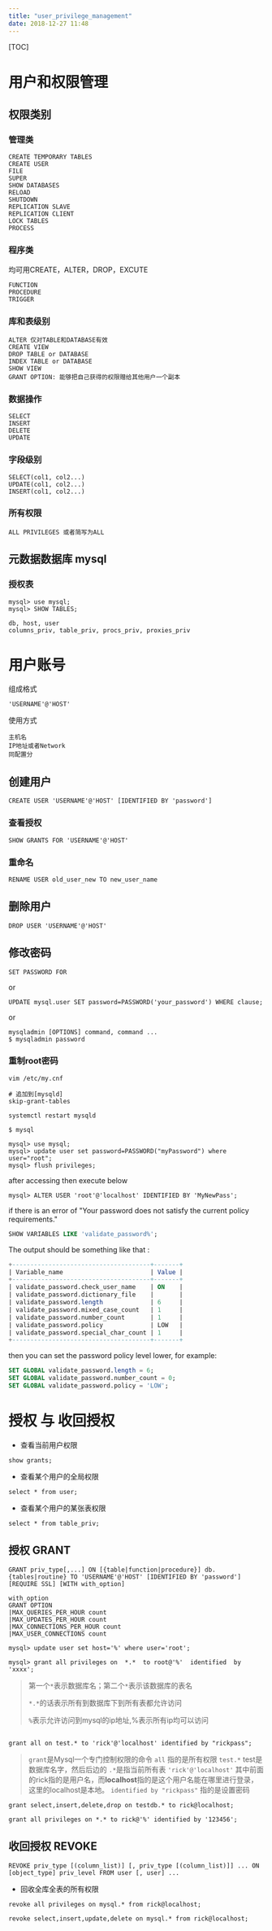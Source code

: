 ```yaml
---
title: "user_privilege_management"
date: 2018-12-27 11:48
---
```



[TOC]

# 用户和权限管理



## 权限类别

### 管理类

```
CREATE TEMPORARY TABLES
CREATE USER
FILE
SUPER
SHOW DATABASES
RELOAD
SHUTDOWN
REPLICATION SLAVE
REPLICATION CLIENT
LOCK TABLES
PROCESS
```



### 程序类

均可用CREATE，ALTER，DROP，EXCUTE

```
FUNCTION
PROCEDURE
TRIGGER
```





### 库和表级别

```
ALTER 仅对TABLE和DATABASE有效
CREATE VIEW
DROP TABLE or DATABASE
INDEX TABLE or DATABASE
SHOW VIEW
GRANT OPTION: 能够把自己获得的权限赠给其他用户一个副本
```



### 数据操作

```
SELECT
INSERT
DELETE
UPDATE
```



### 字段级别

```
SELECT(col1, col2...)
UPDATE(col1, col2...)
INSERT(col1, col2...)
```





### 所有权限

```
ALL PRIVILEGES 或者简写为ALL
```





## 元数据数据库 mysql

### 授权表

```
mysql> use mysql;
mysql> SHOW TABLES;
```

```
db, host, user
columns_priv, table_priv, procs_priv, proxies_priv
```



# 用户账号

组成格式

```
'USERNAME'@'HOST'
```



使用方式

```
主机名
IP地址或者Network
同配置分
```



## 创建用户

```
CREATE USER 'USERNAME'@'HOST' [IDENTIFIED BY 'password']
```



### 查看授权

```
SHOW GRANTS FOR 'USERNAME'@'HOST'
```



### 重命名

```
RENAME USER old_user_new TO new_user_name
```





## 删除用户

```
DROP USER 'USERNAME'@'HOST'
```



## 修改密码

```
SET PASSWORD FOR
```

or

```
UPDATE mysql.user SET password=PASSWORD('your_password') WHERE clause;
```

or

```
mysqladmin [OPTIONS] command, command ...
$ mysqladmin password
```



### 重制root密码



```
vim /etc/my.cnf

# 追加到[mysqld]
skip-grant-tables
```



```
systemctl restart mysqld
```



```
$ mysql

mysql> use mysql;
mysql> update user set password=PASSWORD("myPassword") where user="root";
mysql> flush privileges;
```

after accessing then execute below

```
mysql> ALTER USER 'root'@'localhost' IDENTIFIED BY 'MyNewPass';
```



if there is an error of "Your password does not satisfy the current policy requirements."

```sql
SHOW VARIABLES LIKE 'validate_password%';
```

The output should be something like that :

```sql
+--------------------------------------+-------+
| Variable_name                        | Value |
+--------------------------------------+-------+
| validate_password.check_user_name    | ON    |
| validate_password.dictionary_file    |       |
| validate_password.length             | 6     |
| validate_password.mixed_case_count   | 1     |
| validate_password.number_count       | 1     |
| validate_password.policy             | LOW   |
| validate_password.special_char_count | 1     |
+--------------------------------------+-------+
```

then you can set the password policy level lower, for example:

```sql
SET GLOBAL validate_password.length = 6;
SET GLOBAL validate_password.number_count = 0;
SET GLOBAL validate_password.policy = 'LOW';
```



# 授权 与 收回授权

* 查看当前用户权限

```
show grants;
```



* 查看某个用户的全局权限

```
select * from user;
```



* 查看某个用户的某张表权限

```
select * from table_priv;
```





## 授权 GRANT

```
GRANT priv_type[,...] ON [{table|function|procedure}] db.{tables|routine} TO 'USERNAME'@'HOST' [IDENTIFIED BY 'password'] [REQUIRE SSL] [WITH with_option]
```

```
with_option
GRANT OPTION
|MAX_QUERIES_PER_HOUR count
|MAX_UPDATES_PER_HOUR count
|MAX_CONNECTIONS_PER_HOUR count
|MAX_USER_CONNECTIONS count
```



```
mysql> update user set host='%' where user='root';

mysql> grant all privileges on  *.*  to root@'%'  identified  by 'xxxx';
```

> 第一个`*`表示数据库名；第二个`*`表示该数据库的表名
>
> `*.*`的话表示所有到数据库下到所有表都允许访问
>
> `%`表示允许访问到mysql的ip地址,%表示所有ip均可以访问



## 

```
grant all on test.* to 'rick'@'localhost' identified by "rickpass";
```

> `grant`是Mysql一个专门控制权限的命令
> `all` 指的是所有权限
> `test.*` test是数据库名字，然后后边的 `.*`是指当前所有表
> `'rick'@'localhost'` 其中前面的rick指的是用户名，而**localhost**指的是这个用户名能在哪里进行登录，这里的localhost是本地。
> `identified by "rickpass"` 指的是设置密码

```
grant select,insert,delete,drop on testdb.* to rick@localhost;

grant all privileges on *.* to rick@'%' identified by '123456';
```







## 收回授权 REVOKE

```
REVOKE priv_type [(column_list)] [, priv_type [(column_list)]] ... ON [object_type] priv_level FROM user [, user] ...
```



* 回收全库全表的所有权限

```
revoke all privileges on mysql.* from rick@localhost;
```



```
revoke select,insert,update,delete on mysql.* from rick@localhost;
```



# 

